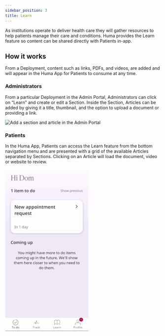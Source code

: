 ```yaml
---
sidebar_position: 3
title: Learn
---
```


As institutions operate to deliver health care they will gather resources to help patients manage their care and conditions. Huma provides the Learn feature so content can be shared directly with Patients in-app. 

## How it works

From a Deployment, content such as links, PDFs, and videos, are added and will appear in the Huma App for Patients to consume at any time.

### Administrators

From a particular Deployment in the Admin Portal, Administrators can click on “Learn” and create or edit a Section. Inside the Section, Articles can be added by giving it a title, thumbnail, and the option to upload a document or providing a link.

![Add a section and article in the Admin Portal](./assets/ap-article.gif)

### Patients

In the Huma App, Patients can access the Learn feature from the bottom navigation menu and are presented with a grid of the available Articles separated by Sections. Clicking on an Article will load the document, video or website to review.

![Learn screen in Huma App](./assets/learn.gif)